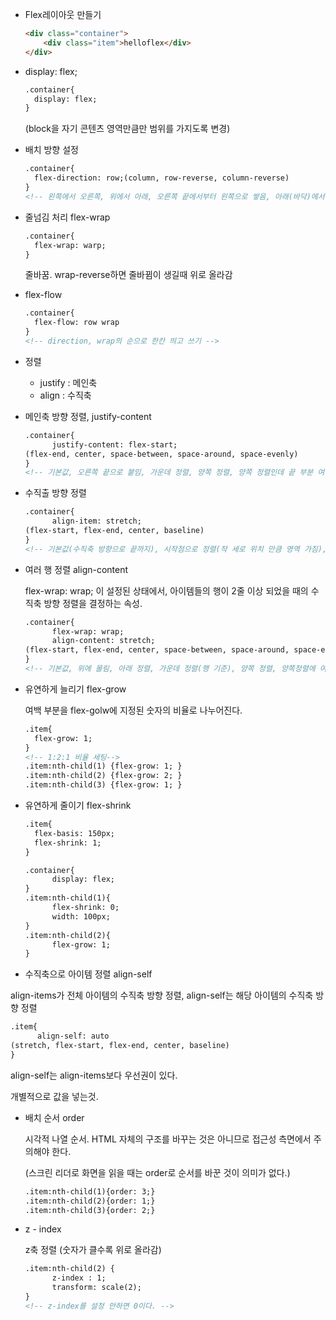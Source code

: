 - Flex레이아웃 만들기

  ```html
  <div class="container">
      <div class="item">helloflex</div>
  </div>
  ```

  

- display: flex;

  ```html
  .container{
  	display: flex;
  }
  ```

  (block을 자기 콘텐츠 영역만큼만 범위를 가지도록 변경)



- 배치 방향 설정

  ```html
  .container{
  	flex-direction: row;(column, row-reverse, column-reverse)
  }
  <!-- 왼쪽에서 오른쪽, 위에서 아래, 오른쪽 끝에서부터 왼쪽으로 쌓음, 아래(바닥)에서 위로 쌓음)
  ```

  

- 줄넘김 처리 flex-wrap

  ```html
  .container{
  	flex-wrap: warp;
  }
  ```

  줄바꿈. wrap-reverse하면 줄바뀜이 생길때 위로 올라감



- flex-flow

  ```html
  .container{
  	flex-flow: row wrap
  }
  <!-- direction, wrap의 순으로 한칸 띄고 쓰기 -->
  ```



- 정렬
  - justify : 메인축
  - align : 수직축



- 메인축 방향 정렬, justify-content

  ```html
  .container{
  		justify-content: flex-start;
  (flex-end, center, space-between, space-around, space-evenly)
  }
  <!-- 기본값, 오른쪽 끝으로 붙임, 가운데 정렬, 양쪽 정렬, 양쪽 정렬인데 끝 부분 여백 있음, 여백과 아이템 사이의 간격도 똑같음 -->
  ```

  

- 수직출 방향 정렬

  ```html
  .container{
  		align-item: stretch;
  (flex-start, flex-end, center, baseline)
  }
  <!-- 기본값(수직축 방향으로 끝까지), 시작점으로 정렬(작 세로 위치 만큼 영역 가짐), 바닥 정렬, 가운데 정렬, 밑줄 맡춤(베이스라인 기준 정렬) -->
  ```

  

- 여러 행 정렬 align-content

  flex-wrap: wrap; 이 설정된 상태에서, 아이템들의 행이 2줄 이상 되었을 때의 수직축 방향 정렬을 결정하는 속성.

  ```html
  .container{
  		flex-wrap: wrap;
  		align-content: stretch;
  (flex-start, flex-end, center, space-between, space-around, space-evenly)
  }
  <!-- 기본값, 위에 몰림, 아래 정렬, 가운데 정렬(행 기준), 양쪽 정렬, 양쪽정렬에 여백, 균일 간격-->
  ```

  

- 유연하게 늘리기 flex-grow

  여백 부분을 flex-golw에 지정된 숫자의 비율로 나누어진다.

  ```html
  .item{
  	flex-grow: 1;
  }
  <!-- 1:2:1 비율 세팅-->
  .item:nth-child(1) {flex-grow: 1; }
  .item:nth-child(2) {flex-grow: 2; }
  .item:nth-child(3) {flex-grow: 1; }
  ```



- 유연하게 줄이기 flex-shrink

  ```html
  .item{
  	flex-basis: 150px;
  	flex-shrink: 1;
  }
  ```

  ```html
  .container{
  		display: flex;
  }
  .item:nth-child(1){
  		flex-shrink: 0;
  		width: 100px;
  }
  .item:nth-child(2){
  		flex-grow: 1;
  }
  ```



-  수직축으로 아이템 정렬 align-self

  align-items가 전체 아이템의 수직축 방향 정렬, align-self는 해당 아이템의 수직축 방향 정렬

  ```html
  .item{
  		align-self: auto
  (stretch, flex-start, flex-end, center, baseline)
  }
  ```

  align-self는 align-items보다 우선권이 있다.

  개별적으로 값을 넣는것.



- 배치 순서 order

  시각적 나열 순서. HTML 자체의 구조를 바꾸는 것은 아니므로 접근성 측면에서 주의해야 한다.

  (스크린 리더로 화면을 읽을 때는 order로 순서를 바꾼 것이 의미가 없다.)

  ```html
  .item:nth-child(1){order: 3;}
  .item:nth-child(2){order: 1;}
  .item:nth-child(3){order: 2;}
  ```

  

- z - index

  z축 정렬 (숫자가 클수록 위로 올라감)

  ```html
  .item:nth-child(2) {
  		z-index : 1;
  		transform: scale(2);
  }
  <!-- z-index를 설정 안하면 0이다. -->
  ```

  